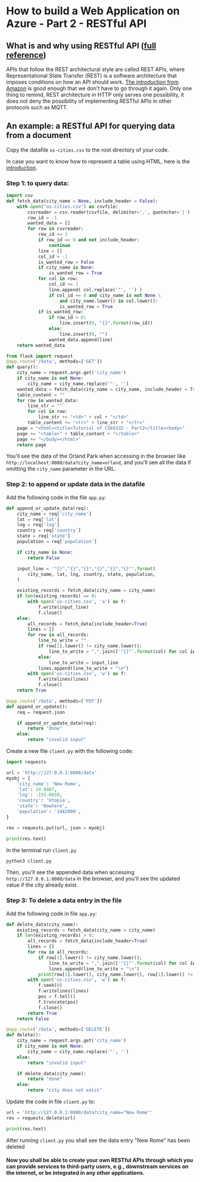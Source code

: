# How to build a Web Application on Azure - Part 2 - RESTful API

## What is and why using RESTful API ([full reference](https://aws.amazon.com/what-is/restful-api/))

APIs that follow the REST architectural style are called REST APIs, where Representational State Transfer (REST) is a software architecture that imposes conditions on how an API should work. [The introduction from Amazon](https://aws.amazon.com/what-is/restful-api/) is good enough that we don't have to go through it again. Only one thing to remind, REST architecture in HTTP only serves one possibility, it does not deny the possibility of implementing RESTful APIs in other protocols such as MQTT.


## An example: a RESTful API for querying data from a document

Copy the datafile `us-cities.csv` to the root directory of your code.

In case you want to know how to represent a table using HTML, here is the [introduction](https://www.w3schools.com/html/html_tables.asp).

### Step 1: to query data:
```python
import csv
def fetch_data(city_name = None, include_header = False):
    with open("us-cities.csv") as csvfile:
        csvreader = csv.reader(csvfile, delimiter=',', quotechar='|')
        row_id = -1
        wanted_data = []
        for row in csvreader:
            row_id += 1
            if row_id == 0 and not include_header:
                continue
            line = []
            col_id = -1
            is_wanted_row = False
            if city_name is None:
                is_wanted_row = True
            for col in row:
                col_id += 1
                line.append( col.replace('"', '') )
                if col_id == 0 and city_name is not None \
                    and city_name.lower() in col.lower():
                    is_wanted_row = True
            if is_wanted_row:
                if row_id > 0:
                    line.insert(0, "{}".format(row_id))
                else:
                    line.insert(0, "")
                wanted_data.append(line)
    return wanted_data

from flask import request
@app.route('/data', methods=['GET'])
def query():
    city_name = request.args.get('city_name')
    if city_name is not None:
        city_name = city_name.replace('"', '')
    wanted_data = fetch_data(city_name = city_name, include_header = True)
    table_content = ""
    for row in wanted_data:
        line_str = ""
        for col in row:
            line_str += "<td>" + col + "</td>"
        table_content += "<tr>" + line_str + "</tr>"
    page = "<html><title>Tutorial of CSE6332 - Part2</title><body>"
    page += "<table>" + table_content + "</table>"
    page += "</body></html>"
    return page
```
You'll see the data of the Orland Park when accessing in the browser like `http://localhost:8080/data?city_name=orland`, and you'll see all the data if omitting the `city_name` parameter in the URL.

### Step 2: to append or update data in the datafile

Add the following code in the file `app.py`:
```python
def append_or_update_data(req):
    city_name = req['city_name']
    lat = req['lat']
    lng = req['lng']
    country = req['country']
    state = req['state']
    population = req['population']

    if city_name is None:
        return False

    input_line = '"{}","{}","{}","{}","{}","{}"'.format(
        city_name, lat, lng, country, state, population,
    )

    existing_records = fetch_data(city_name = city_name)
    if len(existing_records) == 0:
        with open('us-cities.csv', 'a') as f:
            f.write(input_line)
            f.close()
    else:
        all_records = fetch_data(include_header=True)
        lines = []
        for row in all_records:
            line_to_write = ""
            if row[1].lower() != city_name.lower():
                line_to_write = ",".join(['"{}"'.format(col) for col in row[1:]])
            else:
                line_to_write = input_line
            lines.append(line_to_write + "\n")
        with open('us-cities.csv', 'w') as f:
            f.writelines(lines)
            f.close()
    return True

@app.route('/data', methods=['PUT'])
def append_or_update():
    req = request.json

    if append_or_update_data(req):
        return "done"
    else:
        return "invalid input"
```

Create a new file `client.py` with the following code:
```python
import requests

url = 'http://127.0.0.1:8080/data'
myobj = {
    'city_name': 'New Rome',
    'lat': 19.8987,
    'lng': -155.6659,
    'country': 'Utopia',
    'state': 'Nowhere',
    'population': '1442000',
}

res = requests.put(url, json = myobj)

print(res.text)
```

In the terminal run `client.py`
```bash
python3 client.py
```

Then, you'll see the appended data when accessing `http://127.0.0.1:8080/data` in the browser, and you'll see the updated value if the city already exist.

### Step 3: To delete a data entry in the file

Add the following code in file `app.py`:
```python
def delete_data(city_name):
    existing_records = fetch_data(city_name = city_name)
    if len(existing_records) > 0:
        all_records = fetch_data(include_header=True)
        lines = []
        for row in all_records:
            if row[1].lower() != city_name.lower():
                line_to_write = ",".join(['"{}"'.format(col) for col in row[1:]])
                lines.append(line_to_write + "\n")
            print(row[1].lower(), city_name.lower(), row[1].lower() != city_name.lower())
        with open('us-cities.csv', 'w') as f:
            f.seek(0)
            f.writelines(lines)
            pos = f.tell()
            f.truncate(pos)
            f.close()
        return True
    return False

@app.route('/data', methods=['DELETE'])
def delete():
    city_name = request.args.get('city_name')
    if city_name is not None:
        city_name = city_name.replace('"', '')
    else:
        return "invalid input"

    if delete_data(city_name):
        return "done"
    else:
        return "city does not exist"
```

Update the code in file `client.py` to:
```python
url = 'http://127.0.0.1:8080/data?city_name="New Rome"'
res = requests.delete(url)

print(res.text)
```

After running `client.py` you shall see the data entry "New Rome" has been deleted

#### Now you shall be able to create your own RESTful APIs through which you can provide services to third-party users, e.g., downstream services on the internet, or be integrated in any other applications.



